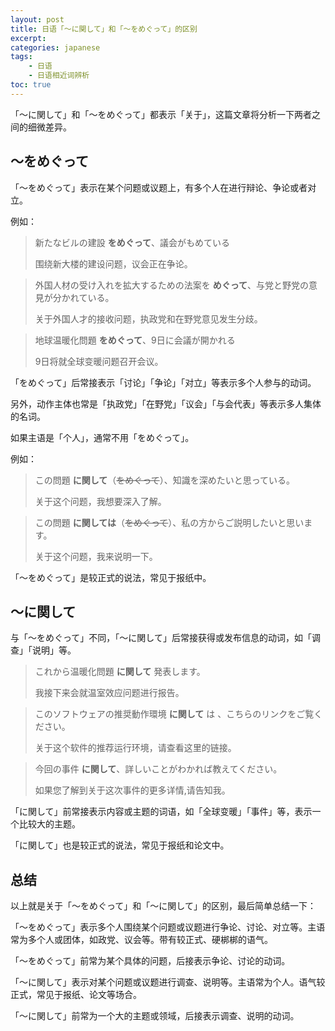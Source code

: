```yaml
---
layout: post
title: 日语「～に関して」和「～をめぐって」的区别
excerpt:
categories: japanese
tags:
    - 日语
    - 日语相近词辨析
toc: true
---
```


「～に関して」和「～をめぐって」都表示「关于」，这篇文章将分析一下两者之间的细微差异。

## ～をめぐって

「～をめぐって」表示在某个问题或议题上，有多个人在进行辩论、争论或者对立。

例如：

> 新たなビルの建設 **をめぐって**、議会がもめている
>
> 围绕新大楼的建设问题，议会正在争论。

> 外国人材の受け入れを拡大するための法案を **めぐって**、与党と野党の意見が分かれている。
>
> 关于外国人才的接收问题，执政党和在野党意见发生分歧。

> 地球温暖化問題 **をめぐって**、9日に会議が開かれる
>
> 9日将就全球变暖问题召开会议。

「をめぐって」后常接表示「讨论」「争论」「对立」等表示多个人参与的动词。

另外，动作主体也常是「执政党」「在野党」「议会」「与会代表」等表示多人集体的名词。

如果主语是「个人」，通常不用「をめぐって」。

例如：

> この問題 **に関して**（~~をめぐって~~）、知識を深めたいと思っている。
>
> 关于这个问题，我想要深入了解。

> この問題 **に関しては**（~~をめぐって~~）、私の方からご説明したいと思います。
>
> 关于这个问题，我来说明一下。

「～をめぐって」是较正式的说法，常见于报纸中。

## ～に関して

与「～をめぐって」不同，「～に関して」后常接获得或发布信息的动词，如「调查」「说明」等。

> これから温暖化問題 **に関して** 発表します。
>
> 我接下来会就温室效应问题进行报告。

> このソフトウェアの推奨動作環境 **に関して** は 、こちらのリンクをご覧ください。
> 
> 关于这个软件的推荐运行环境，请查看这里的链接。

> 今回の事件 **に関して**、詳しいことがわかれば教えてください。
>
> 如果您了解到关于这次事件的更多详情,请告知我。

「に関して」前常接表示内容或主题的词语，如「全球变暖」「事件」等，表示一个比较大的主题。

「に関して」也是较正式的说法，常见于报纸和论文中。

## 总结

以上就是关于「～をめぐって」和「～に関して」的区别，最后简单总结一下：

「～をめぐって」表示多个人围绕某个问题或议题进行争论、讨论、对立等。主语常为多个人或团体，如政党、议会等。带有较正式、硬梆梆的语气。

「～をめぐって」前常为某个具体的问题，后接表示争论、讨论的动词。

「～に関して」表示对某个问题或议题进行调查、说明等。主语常为个人。语气较正式，常见于报纸、论文等场合。

「～に関して」前常为一个大的主题或领域，后接表示调查、说明的动词。
